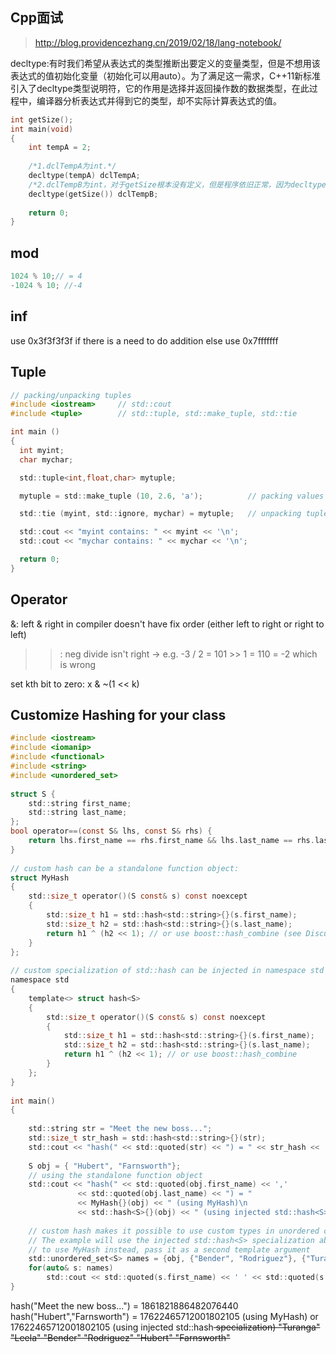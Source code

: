 ## Cpp面试

> http://blog.providencezhang.cn/2019/02/18/lang-notebook/

decltype:有时我们希望从表达式的类型推断出要定义的变量类型，但是不想用该表达式的值初始化变量（初始化可以用auto）。为了满足这一需求，C++11新标准引入了decltype类型说明符，它的作用是选择并返回操作数的数据类型，在此过程中，编译器分析表达式并得到它的类型，却不实际计算表达式的值。

```c
int getSize();
int main(void)
{
    int tempA = 2;
    
    /*1.dclTempA为int.*/
    decltype(tempA) dclTempA;
    /*2.dclTempB为int，对于getSize根本没有定义，但是程序依旧正常，因为decltype只做分析，并不调用getSize().*/
    decltype(getSize()) dclTempB;
​
    return 0;
}
```

## mod

```c
1024 % 10;// = 4
-1024 % 10; //-4
```

## inf

use 0x3f3f3f3f if there is a need to do addition
else use 0x7fffffff

## Tuple

```c
// packing/unpacking tuples
#include <iostream>     // std::cout
#include <tuple>        // std::tuple, std::make_tuple, std::tie

int main ()
{
  int myint;
  char mychar;

  std::tuple<int,float,char> mytuple;

  mytuple = std::make_tuple (10, 2.6, 'a');          // packing values into tuple

  std::tie (myint, std::ignore, mychar) = mytuple;   // unpacking tuple into variables

  std::cout << "myint contains: " << myint << '\n';
  std::cout << "mychar contains: " << mychar << '\n';

  return 0;
}
```

## Operator

&: left & right in compiler doesn't have fix order (either left to right or right to left)

>>: neg divide isn't right -> e.g. -3 / 2 = 101 >> 1 = 110 = -2 which is wrong

set kth bit to zero: x & ~(1 << k)

## Customize Hashing for your class

```c
#include <iostream>
#include <iomanip>
#include <functional>
#include <string>
#include <unordered_set>
 
struct S {
    std::string first_name;
    std::string last_name;
};
bool operator==(const S& lhs, const S& rhs) {
    return lhs.first_name == rhs.first_name && lhs.last_name == rhs.last_name;
}
 
// custom hash can be a standalone function object:
struct MyHash
{
    std::size_t operator()(S const& s) const noexcept
    {
        std::size_t h1 = std::hash<std::string>{}(s.first_name);
        std::size_t h2 = std::hash<std::string>{}(s.last_name);
        return h1 ^ (h2 << 1); // or use boost::hash_combine (see Discussion)
    }
};
 
// custom specialization of std::hash can be injected in namespace std
namespace std
{
    template<> struct hash<S>
    {
        std::size_t operator()(S const& s) const noexcept
        {
            std::size_t h1 = std::hash<std::string>{}(s.first_name);
            std::size_t h2 = std::hash<std::string>{}(s.last_name);
            return h1 ^ (h2 << 1); // or use boost::hash_combine
        }
    };
}
 
int main()
{
 
    std::string str = "Meet the new boss...";
    std::size_t str_hash = std::hash<std::string>{}(str);
    std::cout << "hash(" << std::quoted(str) << ") = " << str_hash << '\n';
 
    S obj = { "Hubert", "Farnsworth"};
    // using the standalone function object
    std::cout << "hash(" << std::quoted(obj.first_name) << ',' 
               << std::quoted(obj.last_name) << ") = "
               << MyHash{}(obj) << " (using MyHash)\n                           or "
               << std::hash<S>{}(obj) << " (using injected std::hash<S> specialization)\n";
 
    // custom hash makes it possible to use custom types in unordered containers
    // The example will use the injected std::hash<S> specialization above,
    // to use MyHash instead, pass it as a second template argument
    std::unordered_set<S> names = {obj, {"Bender", "Rodriguez"}, {"Turanga", "Leela"} };
    for(auto& s: names)
        std::cout << std::quoted(s.first_name) << ' ' << std::quoted(s.last_name) << '\n';
}
```

hash("Meet the new boss...") = 1861821886482076440
hash("Hubert","Farnsworth") = 17622465712001802105 (using MyHash)
                           or 17622465712001802105 (using injected std::hash<S> specialization) 
"Turanga" "Leela"
"Bender" "Rodriguez"
"Hubert" "Farnsworth"